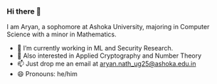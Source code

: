 ### Hi there 👋

<!--
**natharyan/natharyan** is a ✨ _special_ ✨ repository because its `README.md` (this file) appears on your GitHub profile.

Here are some ideas to get you started:

- 🔭 I’m currently working on ...
- 🌱 I’m currently learning ...
- 👯 I’m looking to collaborate on ...
- 🤔 I’m looking for help with ...
- 💬 Ask me about ...
- 📫 How to reach me: ...
- 😄 Pronouns: ...
- ⚡ Fun fact: ...
-->
I am Aryan, a sophomore at Ashoka University, majoring in Computer Science with a minor in Mathematics.

- 🔭 I’m currently working in ML and Security Research.
- 👯 Also interested in Applied Cryptography and Number Theory
- 📫 Just drop me an email at <aryan.nath_ug25@ashoka.edu.in>
- 😄 Pronouns: he/him
